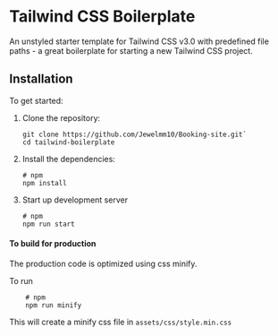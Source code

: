 # Tailwind CSS Boilerplate

An unstyled starter template for Tailwind CSS v3.0 with predefined file paths - a great boilerplate for starting a new Tailwind CSS project.

## Installation

To get started:

1. Clone the repository:

    ```
    git clone https://github.com/Jewelmm10/Booking-site.git`
    cd tailwind-boilerplate

    ```

2. Install the dependencies:
    ```
    # npm
    npm install

    ```

3. Start up development server
    ```
    # npm
    npm run start

    ```

#### To build for production

The production code is optimized using css minify. 

To run

```
    # npm
    npm run minify

   ```
This will create a minify css file in `assets/css/style.min.css`

